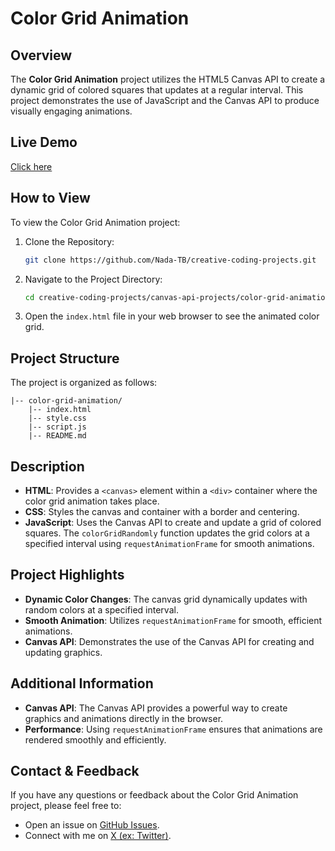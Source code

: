 
# Color Grid Animation

## Overview

The **Color Grid Animation** project utilizes the HTML5 Canvas API to create a dynamic grid of colored squares that updates at a regular interval. This project demonstrates the use of JavaScript and the Canvas API to produce visually engaging animations.

## Live Demo

[Click here](https://codepen.io/Nada_T/full/abzXjpq) 

## How to View

To view the Color Grid Animation project:

1. Clone the Repository:
   ```bash
   git clone https://github.com/Nada-TB/creative-coding-projects.git
   ```

2. Navigate to the Project Directory:
   ```bash
   cd creative-coding-projects/canvas-api-projects/color-grid-animation
   ```

3. Open the `index.html` file in your web browser to see the animated color grid.

## Project Structure

The project is organized as follows:

    |-- color-grid-animation/
        |-- index.html
        |-- style.css
        |-- script.js
        |-- README.md

## Description

- **HTML**: Provides a `<canvas>` element within a `<div>` container where the color grid animation takes place.
- **CSS**: Styles the canvas and container with a border and centering.
- **JavaScript**: Uses the Canvas API to create and update a grid of colored squares. The `colorGridRandomly` function updates the grid colors at a specified interval using `requestAnimationFrame` for smooth animations.

## Project Highlights

- **Dynamic Color Changes**: The canvas grid dynamically updates with random colors at a specified interval.
- **Smooth Animation**: Utilizes `requestAnimationFrame` for smooth, efficient animations.
- **Canvas API**: Demonstrates the use of the Canvas API for creating and updating graphics.

## Additional Information

- **Canvas API**: The Canvas API provides a powerful way to create graphics and animations directly in the browser.
- **Performance**: Using `requestAnimationFrame` ensures that animations are rendered smoothly and efficiently.

## Contact & Feedback

If you have any questions or feedback about the Color Grid Animation project, please feel free to:

- Open an issue on [GitHub Issues](https://github.com/Nada-TB/creative-coding-projects/issues).
- Connect with me on [X (ex: Twitter)](https://x.com/Nada__Ta).
